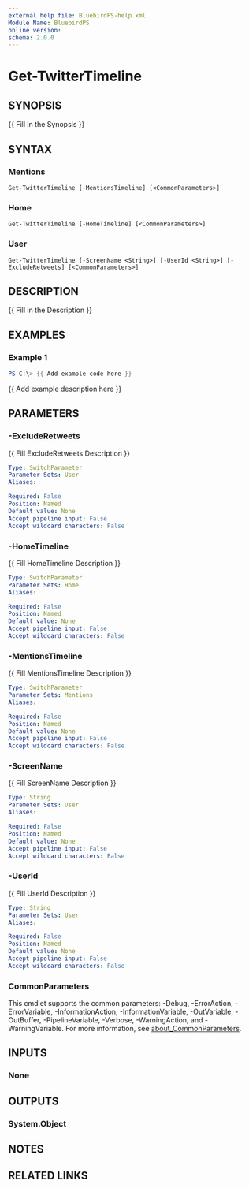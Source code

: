 ```yaml
---
external help file: BluebirdPS-help.xml
Module Name: BluebirdPS
online version:
schema: 2.0.0
---
```


# Get-TwitterTimeline

## SYNOPSIS
{{ Fill in the Synopsis }}

## SYNTAX

### Mentions
```
Get-TwitterTimeline [-MentionsTimeline] [<CommonParameters>]
```

### Home
```
Get-TwitterTimeline [-HomeTimeline] [<CommonParameters>]
```

### User
```
Get-TwitterTimeline [-ScreenName <String>] [-UserId <String>] [-ExcludeRetweets] [<CommonParameters>]
```

## DESCRIPTION
{{ Fill in the Description }}

## EXAMPLES

### Example 1
```powershell
PS C:\> {{ Add example code here }}
```

{{ Add example description here }}

## PARAMETERS

### -ExcludeRetweets
{{ Fill ExcludeRetweets Description }}

```yaml
Type: SwitchParameter
Parameter Sets: User
Aliases:

Required: False
Position: Named
Default value: None
Accept pipeline input: False
Accept wildcard characters: False
```

### -HomeTimeline
{{ Fill HomeTimeline Description }}

```yaml
Type: SwitchParameter
Parameter Sets: Home
Aliases:

Required: False
Position: Named
Default value: None
Accept pipeline input: False
Accept wildcard characters: False
```

### -MentionsTimeline
{{ Fill MentionsTimeline Description }}

```yaml
Type: SwitchParameter
Parameter Sets: Mentions
Aliases:

Required: False
Position: Named
Default value: None
Accept pipeline input: False
Accept wildcard characters: False
```

### -ScreenName
{{ Fill ScreenName Description }}

```yaml
Type: String
Parameter Sets: User
Aliases:

Required: False
Position: Named
Default value: None
Accept pipeline input: False
Accept wildcard characters: False
```

### -UserId
{{ Fill UserId Description }}

```yaml
Type: String
Parameter Sets: User
Aliases:

Required: False
Position: Named
Default value: None
Accept pipeline input: False
Accept wildcard characters: False
```

### CommonParameters
This cmdlet supports the common parameters: -Debug, -ErrorAction, -ErrorVariable, -InformationAction, -InformationVariable, -OutVariable, -OutBuffer, -PipelineVariable, -Verbose, -WarningAction, and -WarningVariable. For more information, see [about_CommonParameters](http://go.microsoft.com/fwlink/?LinkID=113216).

## INPUTS

### None

## OUTPUTS

### System.Object
## NOTES

## RELATED LINKS
